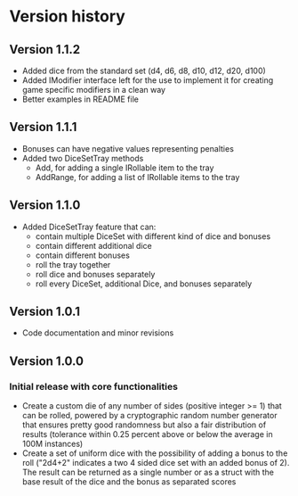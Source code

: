 ﻿# Version history

## Version 1.1.2
- Added dice from the standard set (d4, d6, d8, d10, d12, d20, d100)
- Added IModifier interface left for the use to implement it for creating game specific modifiers in a clean way
- Better examples in README file

## Version 1.1.1
- Bonuses can have negative values representing penalties
- Added two DiceSetTray methods
	- Add, for adding a single IRollable item to the tray
	- AddRange, for adding a list of IRollable items to the tray

## Version 1.1.0
- Added DiceSetTray feature that can:
	- contain multiple DiceSet with different kind of dice and bonuses
	- contain different additional dice
	- contain different bonuses
	- roll the tray together
	- roll dice and bonuses separately
	- roll every DiceSet, additional Dice, and bonuses separately

## Version 1.0.1
- Code documentation and minor revisions

## Version 1.0.0
### Initial release with core functionalities
- Create a custom die of any number of sides (positive integer >= 1) that can be rolled, powered by a cryptographic random number generator that ensures pretty good randomness but also a fair distribution of results (tolerance within 0.25 percent above or below the average in 100M instances)
- Create a set of uniform dice with the possibility of adding a bonus to the roll ("2d4+2" indicates a two 4 sided dice set with an added bonus of 2). The result can be returned as a single number or as a struct with the base result of the dice and the bonus as separated scores


